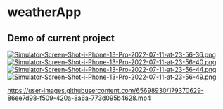 # weatherApp

## Demo of current project

[![Simulator-Screen-Shot-i-Phone-13-Pro-2022-07-11-at-23-56-36.png](https://i.postimg.cc/c4ZMwtMY/Simulator-Screen-Shot-i-Phone-13-Pro-2022-07-11-at-23-56-36.png)](https://postimg.cc/fk29hLPT)
[![Simulator-Screen-Shot-i-Phone-13-Pro-2022-07-11-at-23-56-40.png](https://i.postimg.cc/pLLf1NSL/Simulator-Screen-Shot-i-Phone-13-Pro-2022-07-11-at-23-56-40.png)](https://postimg.cc/9rswrkV6)
[![Simulator-Screen-Shot-i-Phone-13-Pro-2022-07-11-at-23-56-44.png](https://i.postimg.cc/RZpcksrQ/Simulator-Screen-Shot-i-Phone-13-Pro-2022-07-11-at-23-56-44.png)](https://postimg.cc/sMSQSJgv)
[![Simulator-Screen-Shot-i-Phone-13-Pro-2022-07-11-at-23-56-49.png](https://i.postimg.cc/Lsqz2t2d/Simulator-Screen-Shot-i-Phone-13-Pro-2022-07-11-at-23-56-49.png)](https://postimg.cc/kVmVyt2w)

https://user-images.githubusercontent.com/65698930/179370629-86ee7d98-f509-420a-8a6a-773d095b4628.mp4

